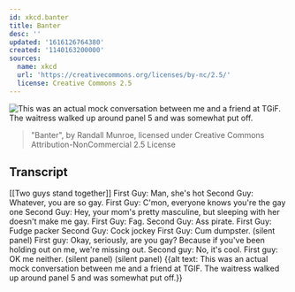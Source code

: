 ```yaml
---
id: xkcd.banter
title: Banter
desc: ''
updated: '1616126764380'
created: '1140163200000'
sources:
  name: xkcd
  url: 'https://creativecommons.org/licenses/by-nc/2.5/'
  license: Creative Commons 2.5
---
```

![This was an actual mock conversation between me and a friend at TGiF.  The waitress walked up around panel 5 and was somewhat put off.](https://imgs.xkcd.com/comics/banter.jpg)
> "Banter", by Randall Munroe, licensed under Creative Commons Attribution-NonCommercial 2.5 License

## Transcript
[[Two guys stand together]]
First Guy: Man, she's hot
Second Guy: Whatever, you are so gay.
First Guy: C'mon, everyone knows you're the gay one
Second Guy: Hey, your mom's pretty masculine, but sleeping with her doesn't make me gay.
First Guy: Fag.
Second Guy: Ass pirate.
First Guy: Fudge packer
Second Guy: Cock jockey
First Guy: Cum dumpster.
(silent panel)
First guy: Okay, seriously, are you gay? Because if you've been holding out on me, we're missing out.
Second guy: No, it's cool.
First guy: OK me neither.
(silent panel)
(silent panel)
{{alt text: This was an actual mock conversation  between me and a friend at TGIF. The waitress walked up around panel 5 and was somewhat put off.}}
